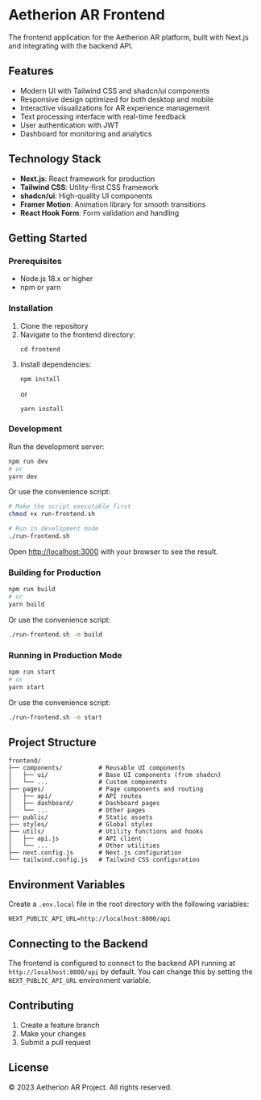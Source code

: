 # Aetherion AR Frontend

The frontend application for the Aetherion AR platform, built with Next.js and integrating with the backend API.

## Features

- Modern UI with Tailwind CSS and shadcn/ui components
- Responsive design optimized for both desktop and mobile
- Interactive visualizations for AR experience management
- Text processing interface with real-time feedback
- User authentication with JWT
- Dashboard for monitoring and analytics

## Technology Stack

- **Next.js**: React framework for production
- **Tailwind CSS**: Utility-first CSS framework
- **shadcn/ui**: High-quality UI components
- **Framer Motion**: Animation library for smooth transitions
- **React Hook Form**: Form validation and handling

## Getting Started

### Prerequisites

- Node.js 18.x or higher
- npm or yarn

### Installation

1. Clone the repository
2. Navigate to the frontend directory:
   ```
   cd frontend
   ```
3. Install dependencies:
   ```
   npm install
   ```
   or
   ```
   yarn install
   ```

### Development

Run the development server:

```bash
npm run dev
# or
yarn dev
```

Or use the convenience script:

```bash
# Make the script executable first
chmod +x run-frontend.sh

# Run in development mode
./run-frontend.sh
```

Open [http://localhost:3000](http://localhost:3000) with your browser to see the result.

### Building for Production

```bash
npm run build
# or
yarn build
```

Or use the convenience script:

```bash
./run-frontend.sh -m build
```

### Running in Production Mode

```bash
npm run start
# or
yarn start
```

Or use the convenience script:

```bash
./run-frontend.sh -m start
```

## Project Structure

```
frontend/
├── components/          # Reusable UI components
│   ├── ui/              # Base UI components (from shadcn)
│   └── ...              # Custom components
├── pages/               # Page components and routing
│   ├── api/             # API routes
│   ├── dashboard/       # Dashboard pages
│   └── ...              # Other pages
├── public/              # Static assets
├── styles/              # Global styles
├── utils/               # Utility functions and hooks
│   ├── api.js           # API client
│   └── ...              # Other utilities
├── next.config.js       # Next.js configuration
└── tailwind.config.js   # Tailwind CSS configuration
```

## Environment Variables

Create a `.env.local` file in the root directory with the following variables:

```
NEXT_PUBLIC_API_URL=http://localhost:8000/api
```

## Connecting to the Backend

The frontend is configured to connect to the backend API running at `http://localhost:8000/api` by default. You can change this by setting the `NEXT_PUBLIC_API_URL` environment variable.

## Contributing

1. Create a feature branch
2. Make your changes
3. Submit a pull request

## License

© 2023 Aetherion AR Project. All rights reserved.
